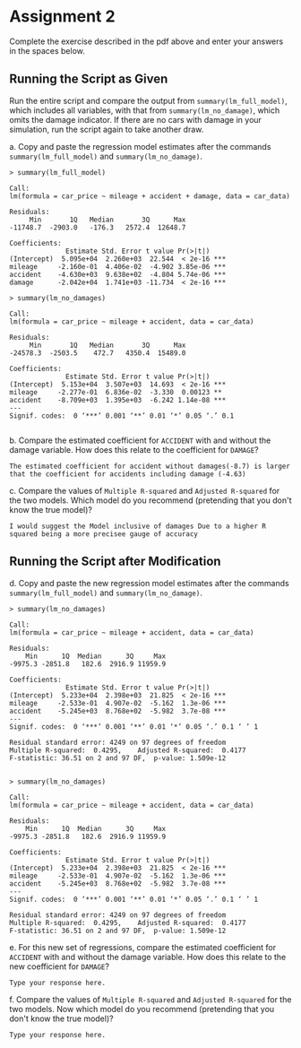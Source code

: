 # Assignment 2

Complete the exercise described in the pdf above and enter your answers in 
the spaces below.

## Running the Script as Given

Run the entire script and compare 
the output from ```summary(lm_full_model)```, 
which includes all variables, 
with that from ```summary(lm_no_damage)```, 
which omits the damage indicator. 
If there are no cars with damage in your simulation, 
run the script again to take another draw.


a. Copy and paste the regression model estimates after the commands
```summary(lm_full_model)``` and ```summary(lm_no_damage)```. 

```
> summary(lm_full_model)

Call:
lm(formula = car_price ~ mileage + accident + damage, data = car_data)

Residuals:
     Min       1Q   Median       3Q      Max 
-11748.7  -2903.0   -176.3   2572.4  12648.7 

Coefficients:
              Estimate Std. Error t value Pr(>|t|)    
(Intercept)  5.095e+04  2.260e+03  22.544  < 2e-16 ***
mileage     -2.160e-01  4.406e-02  -4.902 3.85e-06 ***
accident    -4.630e+03  9.638e+02  -4.804 5.74e-06 ***
damage      -2.042e+04  1.741e+03 -11.734  < 2e-16 ***

> summary(lm_no_damages)

Call:
lm(formula = car_price ~ mileage + accident, data = car_data)

Residuals:
     Min       1Q   Median       3Q      Max 
-24578.3  -2503.5    472.7   4350.4  15489.0 

Coefficients:
              Estimate Std. Error t value Pr(>|t|)    
(Intercept)  5.153e+04  3.507e+03  14.693  < 2e-16 ***
mileage     -2.277e-01  6.836e-02  -3.330  0.00123 ** 
accident    -8.709e+03  1.395e+03  -6.242 1.14e-08 ***
---
Signif. codes:  0 ‘***’ 0.001 ‘**’ 0.01 ‘*’ 0.05 ‘.’ 0.1 


```


b. Compare the estimated coefficient for ```ACCIDENT``` 
with and without the damage variable. 
How does this relate to the coefficient for ```DAMAGE```?

```
The estimated coefficient for accident without damages(-8.7) is larger that the coefficient for accidents including damage (-4.63) 

```


c. Compare the values of 
```Multiple R-squared``` and ```Adjusted R-squared``` for the two models. 
Which model do you recommend (pretending that you don't know the true model)? 

```
I would suggest the Model inclusive of damages Due to a higher R squared being a more precisee gauge of accuracy
```




## Running the Script after Modification


d. Copy and paste the new regression model estimates after the commands
```summary(lm_full_model)``` and ```summary(lm_no_damage)```. 

```
> summary(lm_no_damages)

Call:
lm(formula = car_price ~ mileage + accident, data = car_data)

Residuals:
    Min      1Q  Median      3Q     Max 
-9975.3 -2851.8   182.6  2916.9 11959.9 

Coefficients:
              Estimate Std. Error t value Pr(>|t|)    
(Intercept)  5.233e+04  2.398e+03  21.825  < 2e-16 ***
mileage     -2.533e-01  4.907e-02  -5.162  1.3e-06 ***
accident    -5.245e+03  8.768e+02  -5.982  3.7e-08 ***
---
Signif. codes:  0 ‘***’ 0.001 ‘**’ 0.01 ‘*’ 0.05 ‘.’ 0.1 ‘ ’ 1

Residual standard error: 4249 on 97 degrees of freedom
Multiple R-squared:  0.4295,	Adjusted R-squared:  0.4177 
F-statistic: 36.51 on 2 and 97 DF,  p-value: 1.509e-12


> summary(lm_no_damages)

Call:
lm(formula = car_price ~ mileage + accident, data = car_data)

Residuals:
    Min      1Q  Median      3Q     Max 
-9975.3 -2851.8   182.6  2916.9 11959.9 

Coefficients:
              Estimate Std. Error t value Pr(>|t|)    
(Intercept)  5.233e+04  2.398e+03  21.825  < 2e-16 ***
mileage     -2.533e-01  4.907e-02  -5.162  1.3e-06 ***
accident    -5.245e+03  8.768e+02  -5.982  3.7e-08 ***
---
Signif. codes:  0 ‘***’ 0.001 ‘**’ 0.01 ‘*’ 0.05 ‘.’ 0.1 ‘ ’ 1

Residual standard error: 4249 on 97 degrees of freedom
Multiple R-squared:  0.4295,	Adjusted R-squared:  0.4177 
F-statistic: 36.51 on 2 and 97 DF,  p-value: 1.509e-12
```


e. For this new set of regressions, compare the estimated coefficient 
for ```ACCIDENT``` with and without the damage variable. 
How does this relate to the new coefficient for ```DAMAGE```?

```
Type your response here.
```


f. Compare the values of 
```Multiple R-squared``` and ```Adjusted R-squared``` for the two models. 
Now which model do you recommend (pretending that you don't know the true model)? 

```
Type your response here.
```

